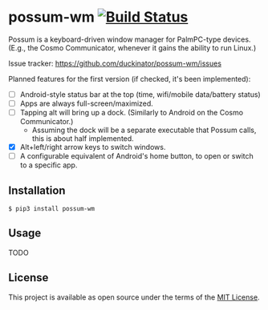 # possum-wm [![Build Status][build-status-link]][build-status-img]

Possum is a keyboard-driven window manager for PalmPC-type devices.
(E.g., the Cosmo Communicator, whenever it gains the ability to run
Linux.)

Issue tracker: https://github.com/duckinator/possum-wm/issues

Planned features for the first version (if checked, it's been implemented):

- [ ] Android-style status bar at the top (time, wifi/mobile data/battery
  status)
- [ ] Apps are always full-screen/maximized.
- [ ] Tapping alt will bring up a dock. (Similarly to Android on the
  Cosmo Communicator.)
  - Assuming the dock will be a separate executable that Possum calls,
    this is about half implemented.
- [x] Alt+left/right arrow keys to switch windows.
- [ ] A configurable equivalent of Android's home button, to open or switch
  to a specific app.

[build-status-link]: https://api.cirrus-ci.com/github/duckinator/possum-wm.svg
[build-status-img]: https://cirrus-ci.com/github/duckinator/possum-wm

## Installation

```
$ pip3 install possum-wm
```

## Usage

TODO

## License

This project is available as open source under the terms of the [MIT License](http://opensource.org/licenses/MIT).
